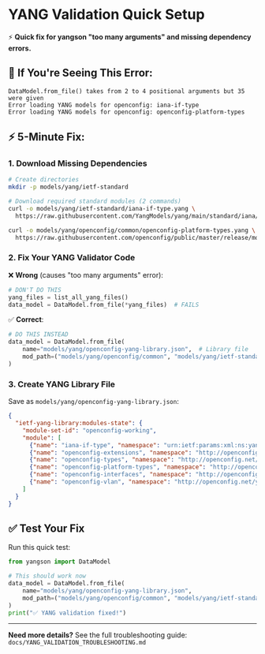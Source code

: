 # YANG Validation Quick Setup

⚡ **Quick fix for yangson "too many arguments" and missing dependency errors.**

## 🚨 If You're Seeing This Error:
```
DataModel.from_file() takes from 2 to 4 positional arguments but 35 were given
Error loading YANG models for openconfig: iana-if-type
Error loading YANG models for openconfig: openconfig-platform-types
```

## ⚡ 5-Minute Fix:

### 1. Download Missing Dependencies
```bash
# Create directories
mkdir -p models/yang/ietf-standard

# Download required standard modules (2 commands)
curl -o models/yang/ietf-standard/iana-if-type.yang \
  https://raw.githubusercontent.com/YangModels/yang/main/standard/iana/iana-if-type%402023-01-26.yang

curl -o models/yang/openconfig/common/openconfig-platform-types.yang \
  https://raw.githubusercontent.com/openconfig/public/master/release/models/platform/openconfig-platform-types.yang
```

### 2. Fix Your YANG Validator Code

❌ **Wrong** (causes "too many arguments" error):
```python
# DON'T DO THIS
yang_files = list_all_yang_files()
data_model = DataModel.from_file(*yang_files)  # FAILS
```

✅ **Correct**:
```python  
# DO THIS INSTEAD
data_model = DataModel.from_file(
    name="models/yang/openconfig-yang-library.json",  # Library file
    mod_path=("models/yang/openconfig/common", "models/yang/ietf-standard")  # Module directories
)
```

### 3. Create YANG Library File

Save as `models/yang/openconfig-yang-library.json`:
```json
{
  "ietf-yang-library:modules-state": {
    "module-set-id": "openconfig-working",
    "module": [
      {"name": "iana-if-type", "namespace": "urn:ietf:params:xml:ns:yang:iana-if-type", "revision": "", "conformance-type": "implement"},
      {"name": "openconfig-extensions", "namespace": "http://openconfig.net/yang/openconfig-ext", "revision": "", "conformance-type": "implement"},
      {"name": "openconfig-types", "namespace": "http://openconfig.net/yang/openconfig-types", "revision": "", "conformance-type": "implement"},
      {"name": "openconfig-platform-types", "namespace": "http://openconfig.net/yang/platform-types", "revision": "", "conformance-type": "implement"},
      {"name": "openconfig-interfaces", "namespace": "http://openconfig.net/yang/interfaces", "revision": "", "conformance-type": "implement"},
      {"name": "openconfig-vlan", "namespace": "http://openconfig.net/yang/vlan", "revision": "", "conformance-type": "implement"}
    ]
  }
}
```

## ✅ Test Your Fix

Run this quick test:
```python
from yangson import DataModel

# This should work now
data_model = DataModel.from_file(
    name="models/yang/openconfig-yang-library.json",
    mod_path=("models/yang/openconfig/common", "models/yang/ietf-standard")
)
print("✅ YANG validation fixed!")
```

---

**Need more details?** See the full troubleshooting guide: `docs/YANG_VALIDATION_TROUBLESHOOTING.md`